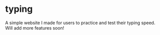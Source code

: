 # typing

A simple website I made for users to practice and test their typing speed.
Will add more features soon!

